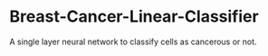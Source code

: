 # Breast-Cancer-Linear-Classifier
A single layer neural network to classify cells as cancerous or not.
